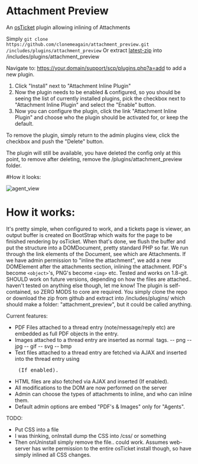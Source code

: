 # Attachment Preview
An [osTicket](https://github.com/osTicket/osTicket) plugin allowing inlining of Attachments


Simply `git clone https://github.com/clonemeagain/attachment_preview.git /includes/plugins/attachment_preview`
Or extract [latest-zip](https://github.com/clonemeagain/attachment_preview/archive/master.zip) into /includes/plugins/attachment_preview

Navigate to: https://your.domain/support/scp/plugins.php?a=add to add a new plugin.

1. Click "Install" next to "Attachment Inline Plugin"
1. Now the plugin needs to be enabled & configured, so you should be seeing the list of currently installed plugins, pick the checkbox next to "Attachment Inline Plugin" and select the "Enable" button.
1. Now you can configure the plugin, click the link "Attachment Inline Plugin" and choose who the plugin should be activated for, or keep the default.


To remove the plugin, simply return to the admin plugins view, click the checkbox and push the "Delete" button.

The plugin will still be available, you have deleted the config only at this point, to remove after deleting, remove the /plugins/attachment_preview folder.


#How it looks:

![agent_view](https://cloud.githubusercontent.com/assets/5077391/15166401/bedd01fc-1761-11e6-8814-178c7d4efc03.png)


# How it works:

It's pretty simple, when configured to work, and a tickets page is viewer, an output buffer is created on BootStrap which waits for the page to be finished rendering by osTicket.
When that's done, we flush the buffer and put the structure into a DOMDocument, pretty standard PHP so far.
We run through the link elements of the Document, see which are Attachments.
If we have admin permission to "inline the attachment", we add a new DOMElement after the attachments section, inlining the attachment. PDF's become `<object>`'s, PNG's become `<img>` etc. 
Tested and works on 1.8-git. SHOULD work on future versions, depending on how the files are attached.. haven't tested on anything else though, let me know! 
The plugin is self-contained, so ZERO MODS to core are required. You simply clone the repo or download the zip from github and extract into /includes/plugins/ which should make a folder: "attachment_preview", but it could be called anything. 

Current features:
- PDF Files attached to a thread entry (note/message/reply etc) are embedded as full PDF objects in the entry.
- Images attached to a thread entry are inserted as normal <img> tags.
-- png
-- jpg
-- gif
-- svg
-- bmp
- Text files attached to a thread entry are fetched via AJAX and inserted into the thread entry using <pre> (If enabled). 
- HTML files are also fetched via AJAX and inserted (If enabled). 
- All modifications to the DOM are now performed on the server
- Admin can choose the types of attachments to inline, and who can inline them.
- Default admin options are embed "PDF's & Images" only for "Agents". 


TODO:
- Put CSS into a file
- I was thinking, onInstall dump the CSS into /css/ or something
- Then onUninstall simply remove the file.. could work. Assumes web-server has write permission to the entire osTicket install though, so have simply inlined all CSS changes.
